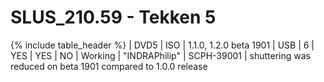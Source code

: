 # SLUS_210.59  - Tekken 5

{% include table_header %}
| DVD5 | ISO | 1.1.0, 1.2.0 beta 1901 | USB | 6 | YES | YES | NO | Working | "INDRAPhilip" | SCPH-39001 | shuttering was reduced on beta 1901 compared to 1.0.0 release 
